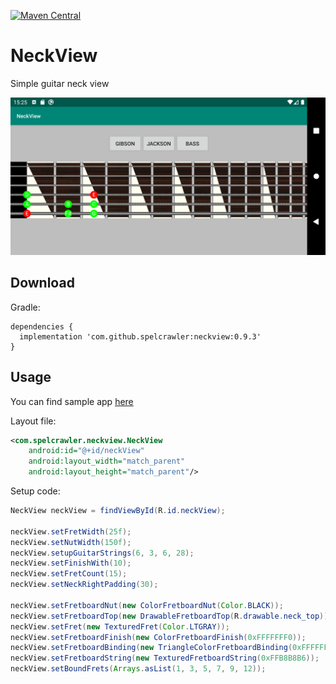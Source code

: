 [![Maven Central](https://maven-badges.herokuapp.com/maven-central/com.github.spelcrawler/neckview/badge.svg)](https://maven-badges.herokuapp.com/maven-central/com.github.spelcrawler/neckview)

# NeckView
Simple guitar neck view

![](static/screenshot.png)

Download
--------

Gradle:

```
dependencies {
  implementation 'com.github.spelcrawler:neckview:0.9.3'
}
```

Usage
-----

You can find sample app [here](https://github.com/Spelcrawler/NeckView/tree/master/app)

Layout file:

```xml
<com.spelcrawler.neckview.NeckView
    android:id="@+id/neckView"
    android:layout_width="match_parent"
    android:layout_height="match_parent"/>
```

Setup code:

```java
NeckView neckView = findViewById(R.id.neckView);

neckView.setFretWidth(25f);
neckView.setNutWidth(150f);
neckView.setupGuitarStrings(6, 3, 6, 28);
neckView.setFinishWith(10);
neckView.setFretCount(15);
neckView.setNeckRightPadding(30);

neckView.setFretboardNut(new ColorFretboardNut(Color.BLACK));
neckView.setFretboardTop(new DrawableFretboardTop(R.drawable.neck_top));
neckView.setFret(new TexturedFret(Color.LTGRAY));
neckView.setFretboardFinish(new ColorFretboardFinish(0xFFFFFFF0));
neckView.setFretboardBinding(new TriangleColorFretboardBinding(0xFFFFFFF0));
neckView.setFretboardString(new TexturedFretboardString(0xFFB8B8B6));
neckView.setBoundFrets(Arrays.asList(1, 3, 5, 7, 9, 12));

```


